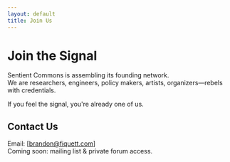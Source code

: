 ```yaml
---
layout: default
title: Join Us
---
```


# Join the Signal

Sentient Commons is assembling its founding network.  
We are researchers, engineers, policy makers, artists, organizers—rebels with credentials.

If you feel the signal, you're already one of us.

## Contact Us

Email: [brandon@fiquett.com]  
Coming soon: mailing list & private forum access.
